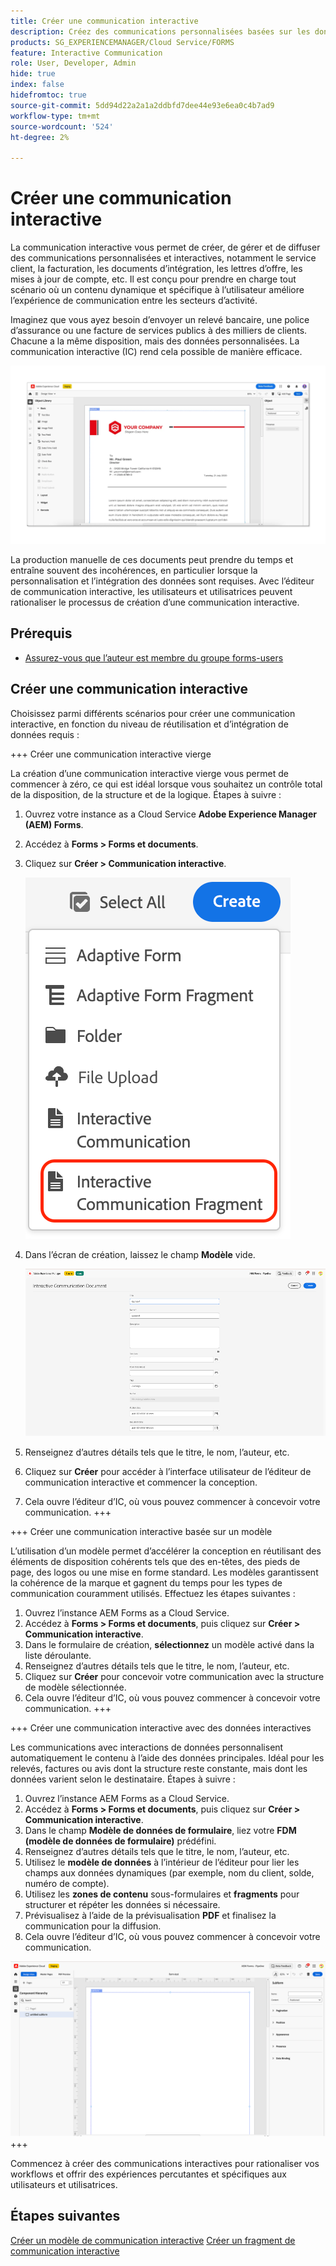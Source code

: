 ```yaml
---
title: Créer une communication interactive
description: Créez des communications personnalisées basées sur les données. Explorez les fonctionnalités clés, les étapes d’intégration et les cas d’utilisation réels à l’aide de guides et de tutoriels.
products: SG_EXPERIENCEMANAGER/Cloud Service/FORMS
feature: Interactive Communication
role: User, Developer, Admin
hide: true
index: false
hidefromtoc: true
source-git-commit: 5dd94d22a2a1a2ddbfd7dee44e93e6ea0c4b7ad9
workflow-type: tm+mt
source-wordcount: '524'
ht-degree: 2%

---
```



# Créer une communication interactive

La communication interactive vous permet de créer, de gérer et de diffuser des communications personnalisées et interactives, notamment le service client, la facturation, les documents d’intégration, les lettres d’offre, les mises à jour de compte, etc. Il est conçu pour prendre en charge tout scénario où un contenu dynamique et spécifique à l’utilisateur améliore l’expérience de communication entre les secteurs d’activité.

Imaginez que vous ayez besoin d’envoyer un relevé bancaire, une police d’assurance ou une facture de services publics à des milliers de clients. Chacune a la même disposition, mais des données personnalisées. La communication interactive (IC) rend cela possible de manière efficace.

![Rechercher un document IC](/help/forms/interactive-communication/assets/Picture1.png)

La production manuelle de ces documents peut prendre du temps et entraîne souvent des incohérences, en particulier lorsque la personnalisation et l’intégration des données sont requises. Avec l’éditeur de communication interactive, les utilisateurs et utilisatrices peuvent rationaliser le processus de création d’une communication interactive.

## Prérequis

* [Assurez-vous que l’auteur est membre du groupe forms-users](/help/forms/setup-forms-cloud-service.md#configure-users)

## Créer une communication interactive

Choisissez parmi différents scénarios pour créer une communication interactive, en fonction du niveau de réutilisation et d’intégration de données requis :

+++ Créer une communication interactive vierge

La création d’une communication interactive vierge vous permet de commencer à zéro, ce qui est idéal lorsque vous souhaitez un contrôle total de la disposition, de la structure et de la logique.
Étapes à suivre :

1. Ouvrez votre instance as a Cloud Service **Adobe Experience Manager (AEM) Forms**.
1. Accédez à **Forms > Forms et documents**.
1. Cliquez sur **Créer > Communication interactive**.

   ![Rechercher un document IC](/help/forms/interactive-communication/assets/comm.png)

1. Dans l’écran de création, laissez le champ **Modèle** vide.

   ![Rechercher un document IC](/help/forms/interactive-communication/assets/create-ic-document.png)

1. Renseignez d’autres détails tels que le titre, le nom, l’auteur, etc.
1. Cliquez sur **Créer** pour accéder à l’interface utilisateur de l’éditeur de communication interactive et commencer la conception.
1. Cela ouvre l’éditeur d’IC, où vous pouvez commencer à concevoir votre communication.
+++

+++ Créer une communication interactive basée sur un modèle

L’utilisation d’un modèle permet d’accélérer la conception en réutilisant des éléments de disposition cohérents tels que des en-têtes, des pieds de page, des logos ou une mise en forme standard.
Les modèles garantissent la cohérence de la marque et gagnent du temps pour les types de communication couramment utilisés. Effectuez les étapes suivantes :

1. Ouvrez l’instance AEM Forms as a Cloud Service.
1. Accédez à **Forms > Forms et documents**, puis cliquez sur **Créer > Communication interactive**.
1. Dans le formulaire de création, **sélectionnez** un modèle activé dans la liste déroulante.
1. Renseignez d’autres détails tels que le titre, le nom, l’auteur, etc.
1. Cliquez sur **Créer** pour concevoir votre communication avec la structure de modèle sélectionnée.
1. Cela ouvre l’éditeur d’IC, où vous pouvez commencer à concevoir votre communication.
+++

+++ Créer une communication interactive avec des données interactives

Les communications avec interactions de données personnalisent automatiquement le contenu à l’aide des données principales.
Idéal pour les relevés, factures ou avis dont la structure reste constante, mais dont les données varient selon le destinataire. Étapes à suivre :

1. Ouvrez l’instance AEM Forms as a Cloud Service.
1. Accédez à **Forms > Forms et documents**, puis cliquez sur **Créer > Communication interactive**.
1. Dans le champ **Modèle de données de formulaire**, liez votre **FDM (modèle de données de formulaire)** prédéfini.
1. Renseignez d’autres détails tels que le titre, le nom, l’auteur, etc.
1. Utilisez le **modèle de données** à l’intérieur de l’éditeur pour lier les champs aux données dynamiques (par exemple, nom du client, solde, numéro de compte).
1. Utilisez les **zones de contenu** sous-formulaires et **fragments** pour structurer et répéter les données si nécessaire.
1. Prévisualisez à l’aide de la prévisualisation **PDF** et finalisez la communication pour la diffusion.
1. Cela ouvre l’éditeur d’IC, où vous pouvez commencer à concevoir votre communication.

![Rechercher un document IC](/help/forms/interactive-communication/assets/ic-ui.png)
+++

Commencez à créer des communications interactives pour rationaliser vos workflows et offrir des expériences percutantes et spécifiques aux utilisateurs et utilisatrices.

## Étapes suivantes

[Créer un modèle de communication interactive](/help/forms/interactive-communication/create-interactive-communication-template.md)
[Créer un fragment de communication interactive](/help/forms/interactive-communication/create-interactive-communication-fragment.md)
